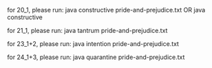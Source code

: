 for 20_1, please run:
java constructive pride-and-prejudice.txt  OR
java constructive

for 21_1, please run:
java tantrum pride-and-prejudice.txt 

for 23_1+2, please run:
java intention pride-and-prejudice.txt 

for 24_1+3, please run:
java quarantine pride-and-prejudice.txt
